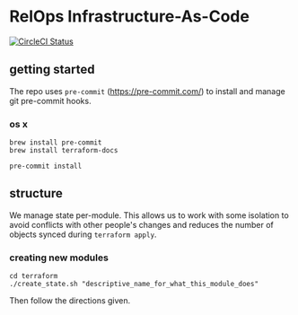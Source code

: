 # RelOps Infrastructure-As-Code
[![CircleCI Status](https://circleci.com/gh/mozilla-platform-ops/relops_infra_as_code.svg?style=svg)](https://app.circleci.com/pipelines/github/mozilla-platform-ops/relops_infra_as_code)

## getting started

The repo uses `pre-commit` (https://pre-commit.com/) to install and manage git
pre-commit hooks.

<!-- BEGINNING OF PRE-COMMIT-TERRAFORM DOCS HOOK -->

<!-- END OF PRE-COMMIT-TERRAFORM DOCS HOOK -->

### os x

```
brew install pre-commit
brew install terraform-docs

pre-commit install
```

## structure

We manage state per-module. This allows us to work with some isolation to avoid
conflicts with other people's changes and reduces the number of objects synced
during `terraform apply`.

### creating new modules

```
cd terraform
./create_state.sh "descriptive_name_for_what_this_module_does"
```

Then follow the directions given.
